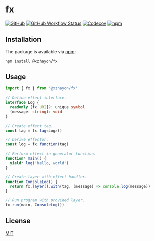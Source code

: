 # fx

[![GitHub](https://img.shields.io/github/license/xzhavilla/fx)](LICENSE.md)
[![GitHub Workflow Status](https://img.shields.io/github/actions/workflow/status/xzhavilla/fx/test.yaml?branch=main)](https://github.com/xzhavilla/fx/actions)
[![Codecov](https://img.shields.io/codecov/c/gh/xzhavilla/fx)](https://app.codecov.io/gh/xzhavilla/fx)
[![npm](https://img.shields.io/npm/v/@xzhayon/fx)](https://www.npmjs.com/package/@xzhayon/fx)

## Installation

The package is available via [npm](https://www.npmjs.com/package/@xzhayon/fx):

```sh
npm install @xzhayon/fx
```

## Usage

```typescript
import { fx } from '@xzhayon/fx'

// Define effect interface.
interface Log {
  readonly [fx.URI]?: unique symbol
  (message: string): void
}

// Create effect tag.
const tag = fx.tag<Log>()

// Derive effector.
const log = fx.function(tag)

// Perform effect in generator function.
function* main() {
  yield* log('hello, world')
}

// Create layer with effect handler.
function ConsoleLog() {
  return fx.layer().with(tag, (message) => console.log(message))
}

// Run program with provided layer.
fx.run(main, ConsoleLog())
```

## License

[MIT](LICENSE.md)
